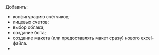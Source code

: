 Добавить: 
- конфигурацию счётчиков;
- лицевых счетов;
- выбор облака;
- создание бота;
- создание макета (или предоставлять макет сразу) нового excel-файла.
- 

